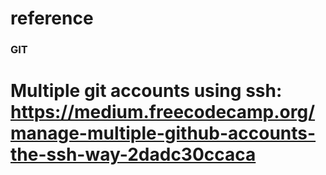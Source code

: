 # reference
### GIT
# Multiple git accounts using ssh: https://medium.freecodecamp.org/manage-multiple-github-accounts-the-ssh-way-2dadc30ccaca 

